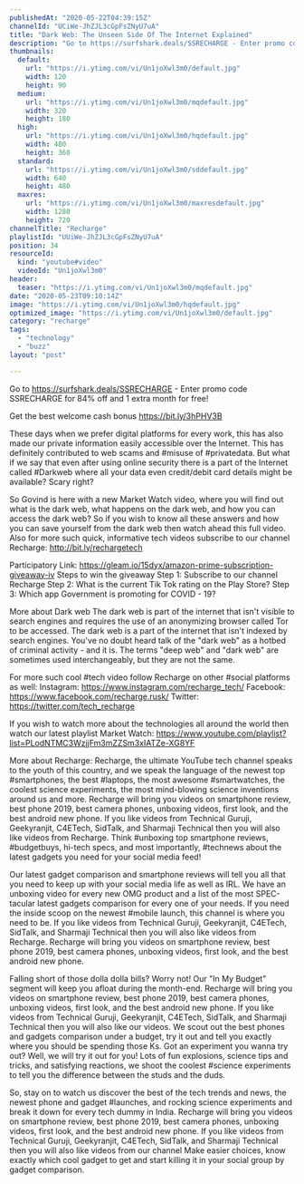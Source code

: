 ```yaml
---
publishedAt: "2020-05-22T04:39:15Z"
channelId: "UCiWe-JhZJL3cGpFsZNyU7uA"
title: "Dark Web: The Unseen Side Of The Internet Explained​"
description: "Go to https://surfshark.deals/SSRECHARGE - Enter promo code SSRECHARGE for 84% off and 1 extra month for free!\n\nGet the best welcome cash bonus https://bit.ly/3hPHV3B\n\nThese days when we prefer digital platforms for every work, this has also made our private information easily accessible over the Internet. This has definitely contributed to web scams and #misuse of  #privatedata. But what if we say that even after using online security there is a part of the Internet called #Darkweb where all your data even credit/debit card details might be available? Scary right?\n\nSo Govind is here with a new Market Watch video, where you will find out what is the dark web, what happens on the dark web, and how you can access the dark web? So if you wish to know all these answers and how you can save yourself from the dark web then watch ahead this full video. Also for more such quick, informative tech videos subscribe to our channel Recharge: http://bit.ly/rechargetech\n\nParticipatory Link: https://gleam.io/15dyx/amazon-prime-subscription-giveaway-iv\nSteps to win the giveaway\nStep 1: Subscribe to our channel Recharge\nStep 2: What is the current Tik Tok rating on the Play Store?\nStep 3: Which app Government is promoting for COVID - 19?\n\nMore about Dark web\nThe dark web is part of the internet that isn't visible to search engines and requires the use of an anonymizing browser called Tor to be accessed. The dark web is a part of the internet that isn't indexed by search engines. You've no doubt heard talk of the \"dark web\" as a hotbed of criminal activity - and it is. The terms \"deep web\" and \"dark web\" are sometimes used interchangeably, but they are not the same. \n\nFor more such cool #tech video follow Recharge on other #social platforms as well: \nInstagram: https://www.instagram.com/recharge_tech/ \nFacebook: https://www.facebook.com/recharge.rusk/ \nTwitter: https://twitter.com/tech_recharge\n\nIf you wish to watch more about the technologies all around the world then watch our latest playlist Market Watch: https://www.youtube.com/playlist?list=PLodNTMC3WzjjFm3mZZSm3xIATZe-XG8YF\n\nMore about Recharge: Recharge, the ultimate YouTube tech channel speaks to the youth of this country, and we speak the language of the newest top #smartphones, the best #laptops, the most awesome #smartwatches, the coolest science experiments, the most mind-blowing science inventions around us and more. Recharge will bring you videos on smartphone review, best phone 2019, best camera phones, unboxing videos, first look, and the best android new phone. If you like videos from Technical Guruji, Geekyranjit, C4ETech, SidTalk, and Sharmaji Technical then you will also like videos from Recharge. Think #unboxing top smartphone reviews, #budgetbuys, hi-tech specs, and most importantly, #technews about the latest gadgets you need for your social media feed!\n\nOur latest gadget comparison and smartphone reviews will tell you all that you need to keep up with your social media life as well as IRL. We have an unboxing video for every new OMG product and a list of the most SPEC-tacular latest gadgets comparison for every one of your needs. If you need the inside scoop on the newest #mobile launch, this channel is where you need to be. If you like videos from Technical Guruji, Geekyranjit, C4ETech, SidTalk, and Sharmaji Technical then you will also like videos from Recharge. Recharge will bring you videos on smartphone review, best phone 2019, best camera phones, unboxing videos, first look, and the best android new phone.\n\nFalling short of those dolla dolla bills? Worry not! Our \"In My Budget\" segment will keep you afloat during the month-end. Recharge will bring you videos on smartphone review, best phone 2019, best camera phones, unboxing videos, first look, and the best android new phone. If you like videos from Technical Guruji, Geekyranjit, C4ETech, SidTalk, and Sharmaji Technical then you will also like our videos. We scout out the best phones and gadgets comparison under a budget, try it out and tell you exactly where you should be spending those Ks. Got an experiment you wanna try out? Well, we will try it out for you! Lots of fun explosions, science tips and tricks, and satisfying reactions, we shoot the coolest #science experiments to tell you the difference between the studs and the duds.\n\nSo, stay on to watch us discover the best of the tech trends and news, the newest phone and gadget #launches, and rocking science experiments and break it down for every tech dummy in India. Recharge will bring you videos on smartphone review, best phone 2019, best camera phones, unboxing videos, first look, and the best android new phone. If you like videos from Technical Guruji, Geekyranjit, C4ETech, SidTalk, and Sharmaji Technical then you will also like videos from our channel Make easier choices, know exactly which cool gadget to get and start killing it in your social group by gadget comparison."
thumbnails:
  default:
    url: "https://i.ytimg.com/vi/Un1joXwl3m0/default.jpg"
    width: 120
    height: 90
  medium:
    url: "https://i.ytimg.com/vi/Un1joXwl3m0/mqdefault.jpg"
    width: 320
    height: 180
  high:
    url: "https://i.ytimg.com/vi/Un1joXwl3m0/hqdefault.jpg"
    width: 480
    height: 360
  standard:
    url: "https://i.ytimg.com/vi/Un1joXwl3m0/sddefault.jpg"
    width: 640
    height: 480
  maxres:
    url: "https://i.ytimg.com/vi/Un1joXwl3m0/maxresdefault.jpg"
    width: 1280
    height: 720
channelTitle: "Recharge"
playlistId: "UUiWe-JhZJL3cGpFsZNyU7uA"
position: 34
resourceId:
  kind: "youtube#video"
  videoId: "Un1joXwl3m0"
header:
  teaser: "https://i.ytimg.com/vi/Un1joXwl3m0/mqdefault.jpg"
date: "2020-05-23T09:10:14Z"
image: "https://i.ytimg.com/vi/Un1joXwl3m0/hqdefault.jpg"
optimized_image: "https://i.ytimg.com/vi/Un1joXwl3m0/default.jpg"
category: "recharge"
tags:
  - "technology"
  - "buzz"
layout: "post"

---
```

Go to https://surfshark.deals/SSRECHARGE - Enter promo code SSRECHARGE for 84% off and 1 extra month for free!

Get the best welcome cash bonus https://bit.ly/3hPHV3B

These days when we prefer digital platforms for every work, this has also made our private information easily accessible over the Internet. This has definitely contributed to web scams and #misuse of  #privatedata. But what if we say that even after using online security there is a part of the Internet called #Darkweb where all your data even credit/debit card details might be available? Scary right?

So Govind is here with a new Market Watch video, where you will find out what is the dark web, what happens on the dark web, and how you can access the dark web? So if you wish to know all these answers and how you can save yourself from the dark web then watch ahead this full video. Also for more such quick, informative tech videos subscribe to our channel Recharge: http://bit.ly/rechargetech

Participatory Link: https://gleam.io/15dyx/amazon-prime-subscription-giveaway-iv
Steps to win the giveaway
Step 1: Subscribe to our channel Recharge
Step 2: What is the current Tik Tok rating on the Play Store?
Step 3: Which app Government is promoting for COVID - 19?

More about Dark web
The dark web is part of the internet that isn't visible to search engines and requires the use of an anonymizing browser called Tor to be accessed. The dark web is a part of the internet that isn't indexed by search engines. You've no doubt heard talk of the "dark web" as a hotbed of criminal activity - and it is. The terms "deep web" and "dark web" are sometimes used interchangeably, but they are not the same. 

For more such cool #tech video follow Recharge on other #social platforms as well: 
Instagram: https://www.instagram.com/recharge_tech/ 
Facebook: https://www.facebook.com/recharge.rusk/ 
Twitter: https://twitter.com/tech_recharge

If you wish to watch more about the technologies all around the world then watch our latest playlist Market Watch: https://www.youtube.com/playlist?list=PLodNTMC3WzjjFm3mZZSm3xIATZe-XG8YF

More about Recharge: Recharge, the ultimate YouTube tech channel speaks to the youth of this country, and we speak the language of the newest top #smartphones, the best #laptops, the most awesome #smartwatches, the coolest science experiments, the most mind-blowing science inventions around us and more. Recharge will bring you videos on smartphone review, best phone 2019, best camera phones, unboxing videos, first look, and the best android new phone. If you like videos from Technical Guruji, Geekyranjit, C4ETech, SidTalk, and Sharmaji Technical then you will also like videos from Recharge. Think #unboxing top smartphone reviews, #budgetbuys, hi-tech specs, and most importantly, #technews about the latest gadgets you need for your social media feed!

Our latest gadget comparison and smartphone reviews will tell you all that you need to keep up with your social media life as well as IRL. We have an unboxing video for every new OMG product and a list of the most SPEC-tacular latest gadgets comparison for every one of your needs. If you need the inside scoop on the newest #mobile launch, this channel is where you need to be. If you like videos from Technical Guruji, Geekyranjit, C4ETech, SidTalk, and Sharmaji Technical then you will also like videos from Recharge. Recharge will bring you videos on smartphone review, best phone 2019, best camera phones, unboxing videos, first look, and the best android new phone.

Falling short of those dolla dolla bills? Worry not! Our "In My Budget" segment will keep you afloat during the month-end. Recharge will bring you videos on smartphone review, best phone 2019, best camera phones, unboxing videos, first look, and the best android new phone. If you like videos from Technical Guruji, Geekyranjit, C4ETech, SidTalk, and Sharmaji Technical then you will also like our videos. We scout out the best phones and gadgets comparison under a budget, try it out and tell you exactly where you should be spending those Ks. Got an experiment you wanna try out? Well, we will try it out for you! Lots of fun explosions, science tips and tricks, and satisfying reactions, we shoot the coolest #science experiments to tell you the difference between the studs and the duds.

So, stay on to watch us discover the best of the tech trends and news, the newest phone and gadget #launches, and rocking science experiments and break it down for every tech dummy in India. Recharge will bring you videos on smartphone review, best phone 2019, best camera phones, unboxing videos, first look, and the best android new phone. If you like videos from Technical Guruji, Geekyranjit, C4ETech, SidTalk, and Sharmaji Technical then you will also like videos from our channel Make easier choices, know exactly which cool gadget to get and start killing it in your social group by gadget comparison.